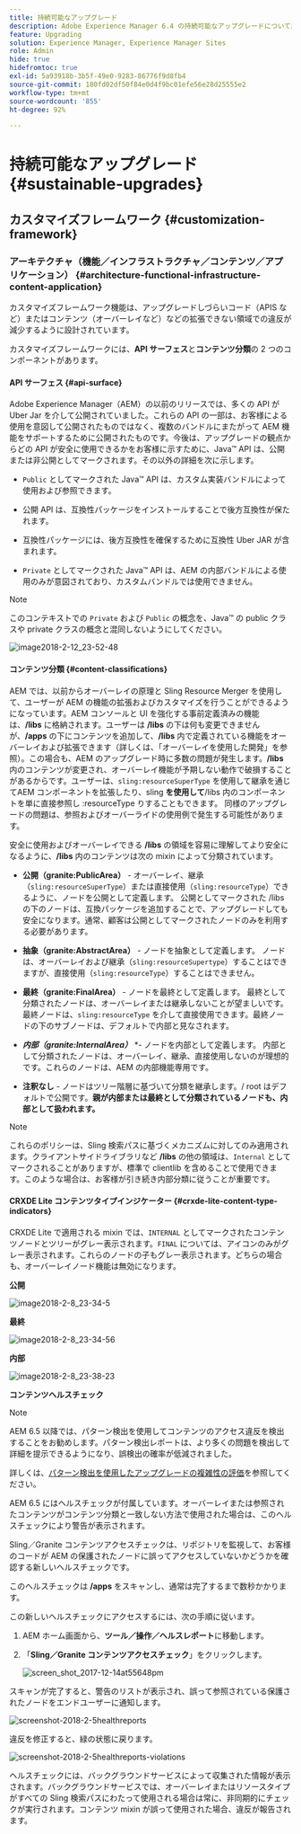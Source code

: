 ```yaml
---
title: 持続可能なアップグレード
description: Adobe Experience Manager 6.4 の持続可能なアップグレードについて説明します。
feature: Upgrading
solution: Experience Manager, Experience Manager Sites
role: Admin
hide: true
hidefromtoc: true
exl-id: 5a93918b-3b5f-49e0-9283-86776f9d8fb4
source-git-commit: 180fd02df50f84e0d4f9bc01efe56e28d25555e2
workflow-type: tm+mt
source-wordcount: '855'
ht-degree: 92%

---
```


# 持続可能なアップグレード{#sustainable-upgrades}

## カスタマイズフレームワーク {#customization-framework}

### アーキテクチャ（機能／インフラストラクチャ／コンテンツ／アプリケーション）  {#architecture-functional-infrastructure-content-application}

カスタマイズフレームワーク機能は、アップグレードしづらいコード（APIS など）またはコンテンツ（オーバーレイなど）などの拡張できない領域での違反が減少するように設計されています。

カスタマイズフレームワークには、**API サーフェス**&#x200B;と&#x200B;**コンテンツ分類**&#x200B;の 2 つのコンポーネントがあります。

#### API サーフェス {#api-surface}

Adobe Experience Manager（AEM）の以前のリリースでは、多くの API が Uber Jar を介して公開されていました。これらの API の一部は、お客様による使用を意図して公開されたものではなく、複数のバンドルにまたがって AEM 機能をサポートするために公開されたものです。今後は、アップグレードの観点からどの API が安全に使用できるかをお客様に示すために、Java™ API は、公開または非公開としてマークされます。その以外の詳細を次に示します。

* `Public` としてマークされた Java™ API は、カスタム実装バンドルによって使用および参照できます。

* 公開 API は、互換性パッケージをインストールすることで後方互換性が保たれます。
* 互換性パッケージには、後方互換性を確保するために互換性 Uber JAR が含まれます。
* `Private` としてマークされた Java™ API は、AEM の内部バンドルによる使用のみが意図されており、カスタムバンドルでは使用できません。

>[!NOTE]
>
>このコンテキストでの `Private` および `Public` の概念を、Java™ の public クラスや private クラスの概念と混同しないようにしてください。

![image2018-2-12_23-52-48](assets/image2018-2-12_23-52-48.png)

#### コンテンツ分類 {#content-classifications}

AEM では、以前からオーバーレイの原理と Sling Resource Merger を使用して、ユーザーが AEM の機能の拡張およびカスタマイズを行うことができるようになっています。AEM コンソールと UI を強化する事前定義済みの機能は、**/libs** に格納されます。ユーザーは **/libs** の下は何も変更できませんが、**/apps** の下にコンテンツを追加して、**/libs** 内で定義されている機能をオーバーレイおよび拡張できます（詳しくは、「オーバーレイを使用した開発」を参照）。この場合も、AEM のアップグレード時に多数の問題が発生します。**/libs** 内のコンテンツが変更され、オーバーレイ機能が予期しない動作で破損することがあるからです。ユーザーは、`sling:resourceSuperType` を使用して継承を通じてAEM コンポーネントを拡張したり、sling **を使用して**/libs 内のコンポーネントを単に直接参照し :resourceType りすることもできます。 同様のアップグレードの問題は、参照およびオーバーライドの使用例で発生する可能性があります。

安全に使用およびオーバーレイできる **/libs** の領域を容易に理解してより安全になるように、**/libs** 内のコンテンツは次の mixin によって分類されています。

* **公開（granite:PublicArea）** - オーバーレイ、継承（`sling:resourceSuperType`）または直接使用（`sling:resourceType`）できるように、ノードを公開として定義します。 公開としてマークされた /libs の下のノードは、互換パッケージを追加することで、アップグレードしても安全になります。通常、顧客は公開としてマークされたノードのみを利用する必要があります。

* **抽象（granite:AbstractArea）** - ノードを抽象として定義します。 ノードは、オーバーレイおよび継承（`sling:resourceSupertype`）することはできますが、直接使用（`sling:resourceType`）することはできません。

* **最終（granite:FinalArea）** - ノードを最終として定義します。 最終として分類されたノードは、オーバーレイまたは継承しないことが望ましいです。最終ノードは、`sling:resourceType` を介して直接使用できます。最終ノードの下のサブノードは、デフォルトで内部と見なされます。

* ***内部（granite:InternalArea）*** *- ノードを内部として定義します。 内部として分類されたノードは、オーバーレイ、継承、直接使用しないのが理想的です。これらのノードは、AEM の内部機能専用です。

* **注釈なし** - ノードはツリー階層に基づいて分類を継承します。/ root はデフォルトで公開です。**親が内部または最終として分類されているノードも、内部として扱われます。**

>[!NOTE]
>
>これらのポリシーは、Sling 検索パスに基づくメカニズムに対してのみ適用されます。クライアントサイドライブラリなど **/libs** の他の領域は、`Internal` としてマークされることがありますが、標準で clientlib を含めることで使用できます。このような場合は、お客様が引き続き内部分類に従うことが重要です。

#### CRXDE Lite コンテンツタイプインジケーター {#crxde-lite-content-type-indicators}

CRXDE Lite で適用される mixin では、`INTERNAL` としてマークされたコンテンツノードとツリーがグレー表示されます。`FINAL` については、アイコンのみがグレー表示されます。これらのノードの子もグレー表示されます。どちらの場合も、オーバーレイノード機能は無効になります。

**公開**

![image2018-2-8_23-34-5](assets/image2018-2-8_23-34-5.png)

**最終**

![image2018-2-8_23-34-56](assets/image2018-2-8_23-34-56.png)

**内部**

![image2018-2-8_23-38-23](assets/image2018-2-8_23-38-23.png)

**コンテンツヘルスチェック**

>[!NOTE]
>
>AEM 6.5 以降では、パターン検出を使用してコンテンツのアクセス違反を検出することをお勧めします。パターン検出レポートは、より多くの問題を検出して詳細を提示できるようになり、誤検出の確率が低減されました。
>
>詳しくは、[パターン検出を使用したアップグレードの複雑性の評価](/help/sites-deploying/pattern-detector.md)を参照してください。

AEM 6.5 にはヘルスチェックが付属しています。オーバーレイまたは参照されたコンテンツがコンテンツ分類と一致しない方法で使用された場合は、このヘルスチェックにより警告が表示されます。

Sling／Granite コンテンツアクセスチェックは、リポジトリを監視して、お客様のコードが AEM の保護されたノードに誤ってアクセスしていないかどうかを確認する新しいヘルスチェックです。

このヘルスチェックは **/apps** をスキャンし、通常は完了するまで数秒かかります。

この新しいヘルスチェックにアクセスするには、次の手順に従います。

1. AEM ホーム画面から、**ツール／操作／ヘルスレポート**&#x200B;に移動します。
1. 「**Sling／Granite コンテンツアクセスチェック**」をクリックします。

   ![screen_shot_2017-12-14at55648pm](assets/screen_shot_2017-12-14at55648pm.png)

スキャンが完了すると、警告のリストが表示され、誤って参照されている保護されたノードをエンドユーザーに通知します。

![screenshot-2018-2-5healthreports](assets/screenshot-2018-2-5healthreports.png)

違反を修正すると、緑の状態に戻ります。

![screenshot-2018-2-5healthreports-violations](assets/screenshot-2018-2-5healthreports-violations.png)

ヘルスチェックには、バックグラウンドサービスによって収集された情報が表示されます。バックグラウンドサービスでは、オーバーレイまたはリソースタイプがすべての Sling 検索パスにわたって使用される場合は常に、非同期的にチェックが実行されます。コンテンツ mixin が誤って使用された場合、違反が報告されます。
